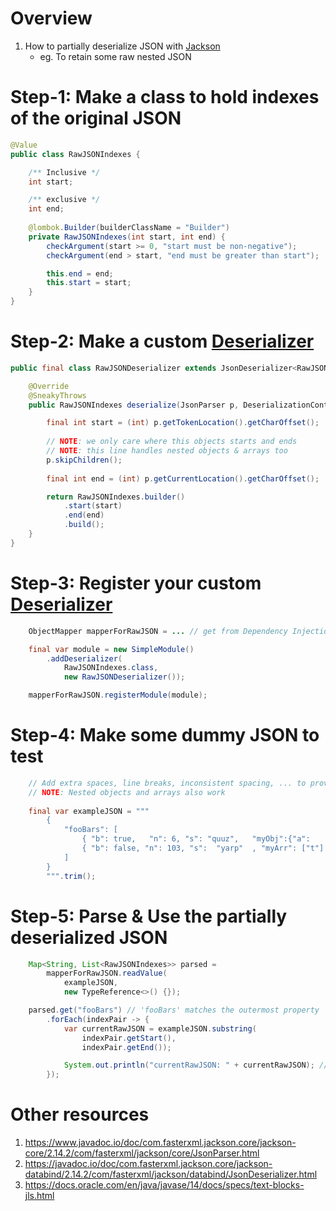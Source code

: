 # Overview
1. How to partially deserialize JSON with [Jackson](https://github.com/FasterXML/jackson) 
    - eg. To retain some raw nested JSON


# Step-1: Make a class to hold indexes of the original JSON 
```java
@Value
public class RawJSONIndexes {

    /** Inclusive */
    int start;

    /** exclusive */
    int end;
    
    @lombok.Builder(builderClassName = "Builder")
    private RawJSONIndexes(int start, int end) {
        checkArgument(start >= 0, "start must be non-negative");
        checkArgument(end > start, "end must be greater than start");

        this.end = end;
        this.start = start;
    }
}
```


# Step-2: Make a custom [Deserializer](https://javadoc.io/doc/com.fasterxml.jackson.core/jackson-databind/2.14.2/com/fasterxml/jackson/databind/JsonDeserializer.html)
```java
public final class RawJSONDeserializer extends JsonDeserializer<RawJSONIndexes> {

    @Override
    @SneakyThrows
    public RawJSONIndexes deserialize(JsonParser p, DeserializationContext ctxt) {

        final int start = (int) p.getTokenLocation().getCharOffset();
        
        // NOTE: we only care where this objects starts and ends
        // NOTE: this line handles nested objects & arrays too        
        p.skipChildren();
        
        final int end = (int) p.getCurrentLocation().getCharOffset();

        return RawJSONIndexes.builder()
            .start(start)
            .end(end)
            .build();
    }
}
```


# Step-3: Register your custom [Deserializer](https://javadoc.io/doc/com.fasterxml.jackson.core/jackson-databind/2.14.2/com/fasterxml/jackson/databind/JsonDeserializer.html)
```java
    ObjectMapper mapperForRawJSON = ... // get from Dependency Injection or clone another ObjectMapper

    final var module = new SimpleModule()
        .addDeserializer(
            RawJSONIndexes.class,
            new RawJSONDeserializer());

    mapperForRawJSON.registerModule(module);
```


# Step-4: Make some dummy JSON to test
```java
    // Add extra spaces, line breaks, inconsistent spacing, ... to prove the output wasn't auto-cleaned
    // NOTE: Nested objects and arrays also work
     
    final var exampleJSON = """
        {
            "fooBars": [
                { "b": true,   "n": 6, "s": "quuz",   "myObj":{"a":    3}  },
                { "b": false, "n": 103, "s":  "yarp"  , "myArr": ["t"] }
            ]
        }
        """.trim();           
```

# Step-5: Parse & Use the partially deserialized JSON
```java
    Map<String, List<RawJSONIndexes>> parsed =
        mapperForRawJSON.readValue(
            exampleJSON,
            new TypeReference<>() {});

    parsed.get("fooBars") // 'fooBars' matches the outermost property 
        .forEach(indexPair -> {
            var currentRawJSON = exampleJSON.substring(
                indexPair.getStart(), 
                indexPair.getEnd());

            System.out.println("currentRawJSON: " + currentRawJSON); // or persist or whatever
        });
```


# Other resources
1. https://www.javadoc.io/doc/com.fasterxml.jackson.core/jackson-core/2.14.2/com/fasterxml/jackson/core/JsonParser.html
1. https://javadoc.io/doc/com.fasterxml.jackson.core/jackson-databind/2.14.2/com/fasterxml/jackson/databind/JsonDeserializer.html
1. https://docs.oracle.com/en/java/javase/14/docs/specs/text-blocks-jls.html
